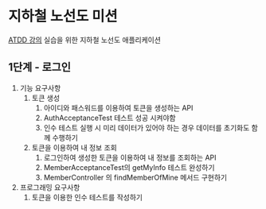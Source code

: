 # 지하철 노선도 미션
[ATDD 강의](https://edu.nextstep.camp/c/R89PYi5H) 실습을 위한 지하철 노선도 애플리케이션

## 1단계 - 로그인
1. 기능 요구사항
   1. 토큰 생성
      1. 아이디와 패스워드를 이용하여 토큰을 생성하는 API
      2. AuthAcceptanceTest 테스트 성공 시켜야함
      3. 인수 테스트 실행 시 미리 데이터가 있어야 하는 경우 데이터를 초기화도 함께 수행하기
   2. 토큰을 이용하여 내 정보 조회
      1. 로그인하여 생성한 토큰을 이용하여 내 정보를 조회하는 API
      2. MemberAcceptanceTest의 getMyInfo 테스트 완성하기
      3. MemberController 의 findMemberOfMine 메서드 구현하기
2. 프로그래밍 요구사항
   1. 토큰을 이용한 인수 테스트를 작성하기